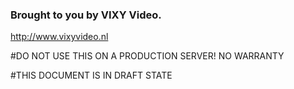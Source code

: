 ### Brought to you by VIXY Video.
http://www.vixyvideo.nl

#DO NOT USE THIS ON A PRODUCTION SERVER! NO WARRANTY

#THIS DOCUMENT IS IN DRAFT STATE

